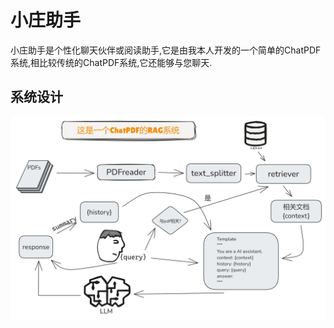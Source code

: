 
# 小庄助手

小庄助手是个性化聊天伙伴或阅读助手,它是由我本人开发的一个简单的ChatPDF系统,相比较传统的ChatPDF系统,它还能够与您聊天.

## 系统设计
![系统设计](./assert/ChatPDF_RAG系统.png)


